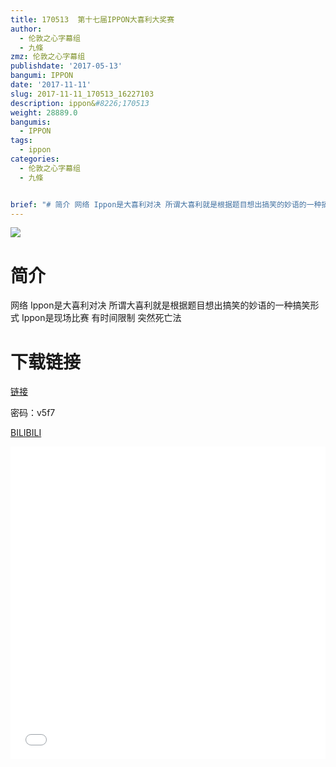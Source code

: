 ```yaml
---
title: 170513  第十七届IPPON大喜利大奖赛
author:
  - 伦敦之心字幕组
  - 九條
zmz: 伦敦之心字幕组
publishdate: '2017-05-13'
bangumi: IPPON
date: '2017-11-11'
slug: 2017-11-11_170513_16227103
description: ippon&#8226;170513
weight: 28889.0
bangumis:
  - IPPON
tags:
  - ippon
categories:
  - 伦敦之心字幕组
  - 九條


brief: "# 简介 网络 Ippon是大喜利对决 所谓大喜利就是根据题目想出搞笑的妙语的一种搞笑形式 Ippon是现场比赛 有时间限制 突然死亡法 # 下载链接"
---
```

![](https://i.imgur.com/PUURdKf.png)
# 简介  
网络
Ippon是大喜利对决 所谓大喜利就是根据题目想出搞笑的妙语的一种搞笑形式 Ippon是现场比赛 有时间限制 突然死亡法

# 下载链接
<a href="http://pan.baidu.com/s/1pLz8PCn" target="_blank">链接</a>

密码：v5f7


  [BILIBILI](https://www.bilibili.com/video/av16227103/)

  <iframe src="//www.bilibili.com/blackboard/player.html?aid=16227103" width="100%" height="500" frameborder="0" allowfullscreen="allowfullscreen"></iframe>

